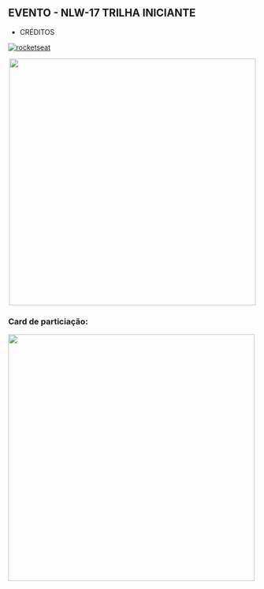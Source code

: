  ## EVENTO - NLW-17 TRILHA INICIANTE
 * CRÉDITOS 
 
  [![rocketseat](https://img.shields.io/badge/-Github%20da%20Rocketseat-A020F0?style=for-the-badge&logo=rocketseat&Color=white)](https://github.com/rocketseat-education)
 
<div align="center">
<img src="https://github.com/user-attachments/assets/8386950d-0679-4a9d-bb3b-c9b7e6f0fbfb" height="500">
</div>

### Card de particiação:
<img src="https://github.com/user-attachments/assets/34bb2569-3044-479d-8ed6-820077f24bf5" height="500">

